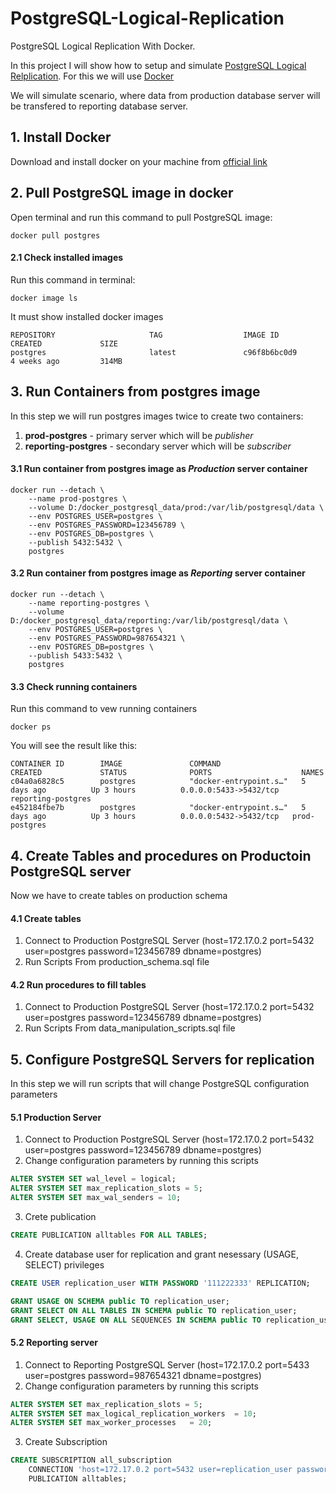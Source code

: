 # PostgreSQL-Logical-Replication
PostgreSQL Logical Replication With Docker.

In this project I will show how to setup and simulate [PostgreSQL Logical Relplication](https://www.postgresql.org/docs/13/logical-replication.html).
For this we will use [Docker](https://www.docker.com/)

We will simulate scenario, where data from production database server will be transfered to reporting database server.

## 1. Install Docker 
Download and install docker on your machine from [official link](https://www.docker.com/get-started)

## 2. Pull PostgreSQL image in docker 
Open terminal and run this command to pull PostgreSQL image:
```docker
docker pull postgres
```
#### 2.1 Check installed images
Run this command in terminal:
```docker
docker image ls
```
It must show installed docker images
```docker
REPOSITORY                     TAG                  IMAGE ID            CREATED             SIZE
postgres                       latest               c96f8b6bc0d9        4 weeks ago         314MB
```

## 3. Run Containers from postgres image 
In this step we will run postgres images twice to create two containers:
1. **prod-postgres** - primary server which will be *publisher*
2. **reporting-postgres** - secondary server which will be *subscriber*

#### 3.1 Run container from postgres image as *Production* server container
```docker
docker run --detach \
    --name prod-postgres \
    --volume D:/docker_postgresql_data/prod:/var/lib/postgresql/data \
    --env POSTGRES_USER=postgres \
    --env POSTGRES_PASSWORD=123456789 \
    --env POSTGRES_DB=postgres \
    --publish 5432:5432 \
    postgres
```
#### 3.2 Run container from postgres image as *Reporting* server container
```docker
docker run --detach \
    --name reporting-postgres \
    --volume D:/docker_postgresql_data/reporting:/var/lib/postgresql/data \
    --env POSTGRES_USER=postgres \
    --env POSTGRES_PASSWORD=987654321 \
    --env POSTGRES_DB=postgres \
    --publish 5433:5432 \
    postgres
```
#### 3.3 Check running containers
Run this command to vew running containers
```docker
docker ps
```
You will see the result like this:
```docker
CONTAINER ID        IMAGE               COMMAND                  CREATED             STATUS              PORTS                    NAMES
c04a0a6828c5        postgres            "docker-entrypoint.s…"   5 days ago          Up 3 hours          0.0.0.0:5433->5432/tcp   reporting-postgres
e452184fbe7b        postgres            "docker-entrypoint.s…"   5 days ago          Up 3 hours          0.0.0.0:5432->5432/tcp   prod-postgres
```

## 4. Create Tables and procedures on Productoin PostgreSQL server
Now we have to create tables on production schema

#### 4.1 Create tables
1. Connect to Production PostgreSQL Server (host=172.17.0.2 port=5432 user=postgres password=123456789 dbname=postgres)
2. Run Scripts From production_schema.sql file

#### 4.2 Run procedures to fill tables
1. Connect to Production PostgreSQL Server (host=172.17.0.2 port=5432 user=postgres password=123456789 dbname=postgres)
2. Run Scripts From data_manipulation_scripts.sql file

## 5. Configure PostgreSQL Servers for replication
In this step we will run scripts that will change PostgreSQL configuration parameters

#### 5.1 Production Server
1. Connect to Production PostgreSQL Server (host=172.17.0.2 port=5432 user=postgres password=123456789 dbname=postgres)
2. Change configuration parameters by running this scripts
```sql
ALTER SYSTEM SET wal_level = logical;
ALTER SYSTEM SET max_replication_slots = 5;
ALTER SYSTEM SET max_wal_senders = 10;
```
3. Crete publication
```sql
CREATE PUBLICATION alltables FOR ALL TABLES;
```
4. Create database user for replication and grant nesessary (USAGE, SELECT) privileges
```sql
CREATE USER replication_user WITH PASSWORD '111222333' REPLICATION;

GRANT USAGE ON SCHEMA public TO replication_user;
GRANT SELECT ON ALL TABLES IN SCHEMA public TO replication_user;
GRANT SELECT, USAGE ON ALL SEQUENCES IN SCHEMA public TO replication_user;
```

#### 5.2 Reporting server
1. Connect to Reporting PostgreSQL Server (host=172.17.0.2 port=5433 user=postgres password=987654321 dbname=postgres)
2. Change configuration parameters by running this scripts
```sql
ALTER SYSTEM SET max_replication_slots = 5;
ALTER SYSTEM SET max_logical_replication_workers  = 10;
ALTER SYSTEM SET max_worker_processes   = 20;
```
3. Create Subscription
```sql
CREATE SUBSCRIPTION all_subscription
    CONNECTION 'host=172.17.0.2 port=5432 user=replication_user password=111222333 dbname=postgres'
    PUBLICATION alltables;
```
